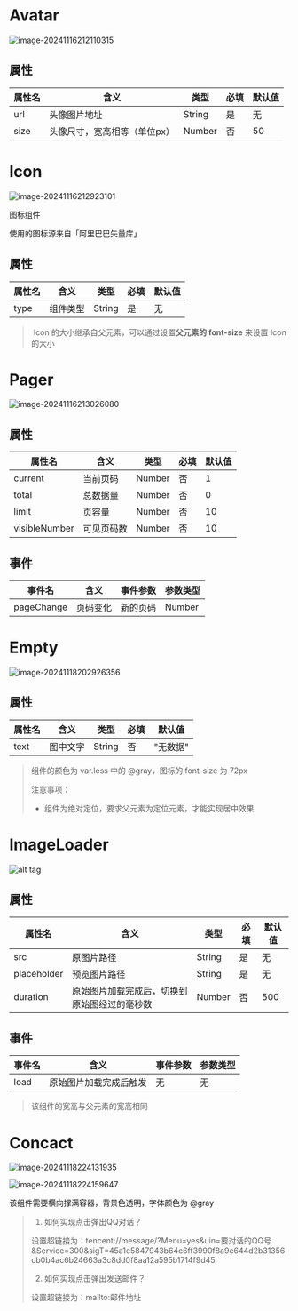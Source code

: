 # Avatar

![image-20241116212110315](C:\Users\17871\AppData\Roaming\Typora\typora-user-images\image-20241116212110315.png)

## 属性

| 属性名 | 含义                         | 类型   | 必填 | 默认值 |
| ------ | ---------------------------- | ------ | ---- | ------ |
| url    | 头像图片地址                 | String | 是   | 无     |
| size   | 头像尺寸，宽高相等（单位px） | Number | 否   | 50     |







# Icon

![image-20241116212923101](C:\Users\17871\AppData\Roaming\Typora\typora-user-images\image-20241116212923101.png)

图标组件

使用的图标源来自「阿里巴巴矢量库」

## 属性

| 属性名 | 含义     | 类型   | 必填 | 默认值 |
| ------ | -------- | ------ | ---- | ------ |
| type   | 组件类型 | String | 是   | 无     |

> ​	Icon 的大小继承自父元素，可以通过设置**父元素的 font-size** 来设置 Icon 的大小







# Pager

![image-20241116213026080](C:\Users\17871\AppData\Roaming\Typora\typora-user-images\image-20241116213026080.png)

## 属性

| 属性名        | 含义       | 类型   | 必填 | 默认值 |
| ------------- | ---------- | ------ | ---- | ------ |
| current       | 当前页码   | Number | 否   | 1      |
| total         | 总数据量   | Number | 否   | 0      |
| limit         | 页容量     | Number | 否   | 10     |
| visibleNumber | 可见页码数 | Number | 否   | 10     |

## 事件

| 事件名     | 含义     | 事件参数 | 参数类型 |
| ---------- | -------- | -------- | -------- |
| pageChange | 页码变化 | 新的页码 | Number   |







# Empty

![image-20241118202926356](C:\Users\17871\AppData\Roaming\Typora\typora-user-images\image-20241118202926356.png)

## 属性

| 属性名 | 含义     | 类型   | 必填 | 默认值   |
| ------ | -------- | ------ | ---- | -------- |
| text   | 图中文字 | String | 否   | "无数据" |

> 组件的颜色为 var.less 中的 @gray，图标的 font-size 为 72px
>
> 注意事项：
>
> - 组件为绝对定位，要求父元素为定位元素，才能实现居中效果







# ImageLoader

![alt tag](http://mdrs.yuanjin.tech/img/20201115132049.gif)

## 属性

| 属性名      | 含义                                         | 类型   | 必填 | 默认值 |
| ----------- | -------------------------------------------- | ------ | ---- | ------ |
| src         | 原图片路径                                   | String | 是   | 无     |
| placeholder | 预览图片路径                                 | String | 是   | 无     |
| duration    | 原始图片加载完成后，切换到原始图经过的毫秒数 | Number | 否   | 500    |

## 事件

| 事件名 | 含义                   | 事件参数 | 参数类型 |
| ------ | ---------------------- | -------- | -------- |
| load   | 原始图片加载完成后触发 | 无       | 无       |

> 该组件的宽高与父元素的宽高相同







# Concact

![image-20241118224131935](C:\Users\17871\AppData\Roaming\Typora\typora-user-images\image-20241118224131935.png)

![image-20241118224159647](C:\Users\17871\AppData\Roaming\Typora\typora-user-images\image-20241118224159647.png)

该组件需要横向撑满容器，背景色透明，字体颜色为 @gray

> 1. 如何实现点击弹出QQ对话？
>
> 	设置超链接为：tencent://message/?Menu=yes&uin=要对话的QQ号&Service=300&sigT=45a1e5847943b64c6ff3990f8a9e644d2b31356cb0b4ac6b24663a3c8dd0f8aa12a595b1714f9d45
>
> 2. 如何实现点击弹出发送邮件？
>
> 	设置超链接为：mailto:邮件地址
